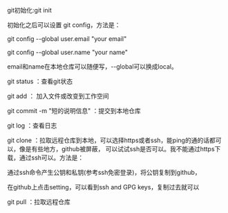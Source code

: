git初始化:git init

初始化之后可以设置 git config，方法是：

git config --global user.email "your email"

git config --global user.name "your name"

email和name在本地仓库可以随便写，--global可以换成local。

git status ：查看git状态

git add ： 加入文件或改变到工作空间

git commit -m "短的说明信息" ：提交到本地仓库

git log ：查看日志

git clone ：拉取远程仓库到本地，可以选择https或者ssh，能ping的通的话都可以，像是有些地方，github被屏蔽，
可以试试ssh是否可以。我不能通过https下载，通过ssh可以。方法是：

通过ssh命令产生公钥和私钥(参考ssh免密登录)，将公钥复制到github，

在github上点击setting，可以看到ssh and GPG keys，复制过去就可以

git pull ：拉取远程仓库
